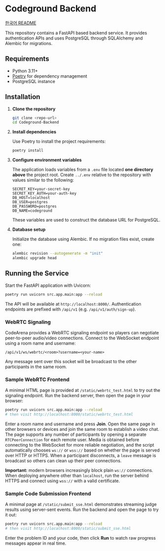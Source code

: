 # Codeground Backend
[한국어 README](README.ko.md)


This repository contains a FastAPI based backend service. It provides authentication APIs and uses PostgreSQL through SQLAlchemy and Alembic for migrations.

## Requirements

- Python 3.11+
- [Poetry](https://python-poetry.org/) for dependency management
- PostgreSQL instance

## Installation

1. **Clone the repository**

   ```bash
   git clone <repo-url>
   cd Codeground-Backend
   ```

2. **Install dependencies**

   Use Poetry to install the project requirements:

   ```bash
   poetry install
   ```

3. **Configure environment variables**

   The application loads variables from a `.env` file located **one directory above** the project root. Create `../.env` relative to the repository with values similar to the following:

   ```env
   SECRET_KEY=your-secret-key
   SECRET_KEY_AUTH=your-auth-key
   DB_HOST=localhost
   DB_USER=postgres
   DB_PASSWORD=postgres
   DB_NAME=codeground
   ```

   These variables are used to construct the database URL for PostgreSQL.

4. **Database setup**

   Initialize the database using Alembic. If no migration files exist, create one:

   ```bash
   alembic revision --autogenerate -m "init"
   alembic upgrade head
   ```

## Running the Service

Start the FastAPI application with Uvicorn:

```bash
poetry run uvicorn src.app.main:app --reload
```

The API will be available at `http://localhost:8000/`. Authentication endpoints are prefixed with `/api/v1` (e.g. `/api/v1/auth/sign-up`).

### WebRTC Signaling

CodeArena provides a WebRTC signaling endpoint so players can negotiate peer-to-peer
audio/video connections. Connect to the WebSocket endpoint using a room name and
username:

```text
/api/v1/ws/webrtc/<room>?username=<your-name>
```

Any message sent over this socket will be broadcast to the other participants in the same room.

### Sample WebRTC Frontend

A minimal HTML page is provided at `/static/webrtc_test.html` to try out the signaling endpoint.
Run the backend server, then open the page in your browser:

```bash
poetry run uvicorn src.app.main:app --reload
# then visit http://localhost:8000/static/webrtc_test.html
```

Enter a room name and username and press **Join**. Open the same page in other
browsers or devices and join the same room to establish a video chat. The page
supports any number of participants by opening a separate `RTCPeerConnection`
for each remote user. Media is obtained before connecting to the WebSocket for
more reliable negotiation, and the script automatically chooses `ws://` or
`wss://` based on whether the page is served over HTTP or HTTPS. When a
participant disconnects, a `leave` message is broadcast so others can clean up
their peer connections.

**Important:** modern browsers increasingly block plain `ws://` connections.
When deploying anywhere other than `localhost`, run the server behind HTTPS and
connect using `wss://` with a valid certificate.

### Sample Code Submission Frontend

A minimal page at `/static/submit_sse.html` demonstrates streaming judge results using
server-sent events. Run the backend and open the page to try it out:

```bash
poetry run uvicorn src.app.main:app --reload
# then visit http://localhost:8000/static/submit_sse.html
```

Enter the problem ID and your code, then click **Run** to watch raw progress
messages appear in real time.
